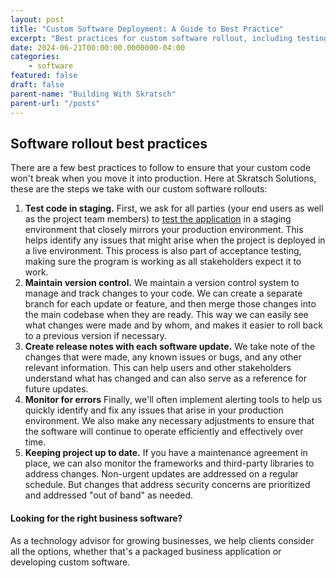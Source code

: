 ```yaml
---
layout: post
title: "Custom Software Deployment: A Guide to Best Practice"
excerpt: "Best practices for custom software rollout, including testing in staging, maintaining version control, creating release notes, monitoring for errors, and keeping the project up to date"
date: 2024-06-21T00:00:00.0000000-04:00
categories:
    - software
featured: false
draft: false
parent-name: "Building With Skratsch"
parent-url: "/posts"
---
```

## Software rollout best practices

There are a few best practices to follow to ensure that your custom code
won't break when you move it into production. Here at Skratsch Solutions, these are the steps we take with our custom software
rollouts:

1.  **Test code in staging.** First, we ask for all parties (your end
    users as well as the project team members) to [test the     application](/software/why-is-pre-rollout-software-testing-important) in a staging environment that closely mirrors your
    production environment. This helps identify any issues that might
    arise when the project is deployed in a live environment. This
    process is also part of acceptance testing, making sure the program
    is working as all stakeholders expect it to work.
2.  **Maintain version control.** We maintain a version control system
    to manage and track changes to your code. We can create a separate
    branch for each update or feature, and then merge those changes into
    the main codebase when they are ready. This way we can easily see
    what changes were made and by whom, and makes it easier to roll back
    to a previous version if necessary.
3.  **Create release notes with each software update.** We take note of
    the changes that were made, any known issues or bugs, and any other
    relevant information. This can help users and other stakeholders
    understand what has changed and can also serve as a reference for
    future updates.
4.  **Monitor for errors** Finally, we'll often implement alerting
    tools to help us quickly identify and fix any issues that arise in
    your production environment. We also make any necessary adjustments
    to ensure that the software will continue to operate efficiently and
    effectively over time.
5.  **Keeping project up to date.** If you have a maintenance agreement
    in place, we can also monitor the frameworks and third-party
    libraries to address changes. Non-urgent updates are addressed on a
    regular schedule. But changes that address security concerns are
    prioritized and addressed "out of band" as needed.

#### Looking for the right business software?

As a technology advisor for growing businesses, we help clients consider
all the options, whether that's a packaged business application or
developing custom software.